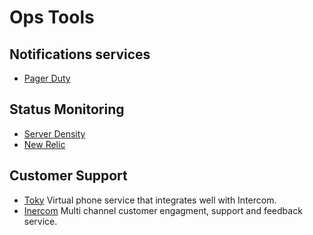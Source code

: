 # Ops Tools

## Notifications services

- [Pager Duty](https://www.pagerduty.com/)

## Status Monitoring

- [Server Density](https://www.serverdensity.com/)
- [New Relic](https://newrelic.com)

## Customer Support

- [Toky](https://toky.co/en) Virtual phone service that integrates well with Intercom.
- [Inercom](https://www.intercom.com) Multi channel customer engagment, support and feedback service.
